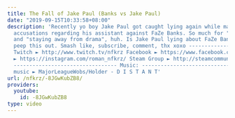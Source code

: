 ```yaml
---
title: The Fall of Jake Paul (Banks vs Jake Paul)
date: "2019-09-15T10:33:58+08:00"
description: 'Recently yo boy Jake Paul got caught lying again while making some huge
  accusations regarding his assistant against FaZe Banks. So much for "acting better"
  and "staying away from drama", huh. Is Jake Paul lying about FaZe Banks? Let''s
  peep this out. Smash like, subscribe, comment, thx xoxo ---------------------------------
  Twitch ► http://www.twitch.tv/nfkrz Facebook ► https://www.facebook.com/NFKRZ1 Instagram
  ► https://instagram.com/roman_nfkrz/ Steam Group ► http://steamcommunity.com/groups/nfkrzgroup
  --------------------------------- Music: --------------------------------- Outro
  music ► MajorLeagueWobs/Holder - D I S T A N T'
url: /nfkrz/-8JGwKubZB8/
providers:
  youtube:
    id: -8JGwKubZB8
type: video
---
```

